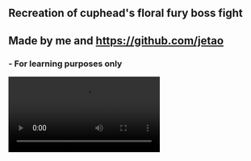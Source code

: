 ## Recreation of cuphead's floral fury boss fight

## Made by me and https://github.com/jetao

### - For learning purposes only

![Preview](https://i.imgur.com/LVEbGup.mp4)
